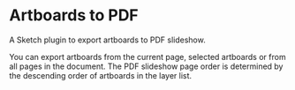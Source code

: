 # Artboards to PDF

A Sketch plugin to export artboards to PDF slideshow.

You can export artboards from the current page, selected artboards or from all pages in the document. The PDF slideshow page order is determined by the descending order of artboards in the layer list.
